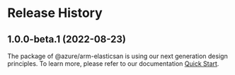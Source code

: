 # Release History
    
## 1.0.0-beta.1 (2022-08-23)

The package of @azure/arm-elasticsan is using our next generation design principles. To learn more, please refer to our documentation [Quick Start](https://aka.ms/js-track2-quickstart).
